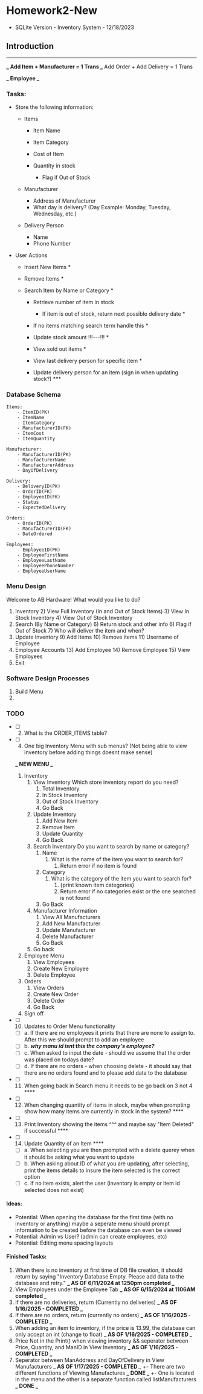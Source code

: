 # Homework2-New

- SQLite Version - Inventory System - 12/18/2023

## Introduction

---

**_ Add Item + Manufacturer = 1 Trans
_** Add Order + Add Delivery = 1 Trans

**_ Employee _**

### Tasks:

- Store the following information:

  - Items

    - Item Name
    - Item Category
    - Cost of Item
    - Quantity in stock

      - Flag if Out of Stock

  - Manufacturer

    - Address of Manufacturer
    - What day is delivery? (Day Example: Monday, Tuesday, Wednesday, etc.)

  - Delivery Person

    - Name
    - Phone Number

- User Actions

  - Insert New Items \*
  - Remove Items \*
  - Search Item by Name or Category \*

    - Retrieve number of item in stock

      - If item is out of stock, return next possible delivery date \*

    - If no items matching search term handle this \*
    - Update stock amount !!!---!!! \*
    - View sold out items \*
    - View last delivery person for specific item \*
    - Update delivery person for an item (sign in when updating stock?) \*\*\*

### Database Schema

    Items:
        - ItemID(PK)
        - ItemName
        - ItemCategory
        - ManufacturerID(FK)
        - ItemCost
        - ItemQuantity

    Manufacturer:
        - ManufacturerID(PK)
        - ManufacturerName
        - ManufacturerAddress
        - DayOfDelivery

    Delivery:
        - DeliveryID(PK)
        - OrderID(FK)
        - EmployeeID(FK)
        - Status
        - ExpectedDelivery

    Orders:
        - OrderID(PK)
        - ManufacturerID(FK)
        - DateOrdered

    Employees:
        - EmployeeID(PK)
        - EmployeeFirstName
        - EmployeeLastName
        - EmployeePhoneNumber
        - EmployeeUserName

### Menu Design

Welcome to AB Hardware!
What would you like to do?

1. Inventory 2) View Full Inventory (In and Out of Stock Items) 3) View In Stock Inventory 4) View Out of Stock Inventory
2. Search (By Name or Category) 6) Return stock and other info 6) Flag if Out of Stock 7) Who will deliver the item and when?
3. Update Inventory 9) Add Items 10) Remove items 11) Username of Employee
4. Employee Accounts 13) Add Employee 14) Remove Employee 15) View Employees
5. Exit

### Software Design Processes

1. Build Menu
2.

### TODO

- [ ] 2. What is the ORDER_ITEMS table?
- [ ] 4. One big Inventory Menu with sub menus? (Not being able to view inventory before adding things doesnt make sense)

  **_ NEW MENU _**

  1. Inventory
     1. View Inventory
        Which store inventory report do you need?
        1. Total Inventory
        2. In Stock Inventory
        3. Out of Stock Inventory
        4. Go Back
     2. Update Inventory
        1. Add New Item
        2. Remove Item
        3. Update Quantity
        4. Go Back
     3. Search Inventory
        Do you want to search by name or category?
        1. Name
           1. What is the name of the item you want to search for?
                1. Return error if no item is found
        2. Category
           1. What is the category of the item you want to search for?
                1. {print known item categories}
                2. Return error if no categories exist or the one searched is not found
        3. Go Back
     4. Manufacturer Information
        1. View All Manufacturers 
        2. Add New Manufacturer
        3. Update Manufacturer
        4. Delete Manufacturer
        5. Go Back
     5. Go back
  1. Employee Menu
        1. View Employees
        2. Create New Employee
        3. Delete Employee
  3. Orders
        1. View Orders
        2. Create New Order
        3. Delete Order
        4. Go Back
  4. Sign off

- [ ] 10. Updates to Order Menu functionality
  - [ ] a. If there are no employees it prints that there are none to assign to. After this we should prompt to add an employee
  - [ ] b. **_why manu id isnt this the company's employee?_**
  - [ ] c. When asked to input the date - should we assume that the order was placed on todays date?
  - [ ] d. If there are no orders - when choosing delete - it should say that there are no orders found and to please add data to the database

- [ ] 11. When going back in Search menu it needs to be go back on 3 not 4 \*\*\*\*
- [ ] 12. When changing quantity of items in stock, maybe when prompting show how many items are currently in stock in the system? \*\*\*\*
- [ ] 13. Print Inventory showing the items ^^^ and maybe say "Item Deleted" if successful \*\*\*\*
- [ ] 14. Update Quantity of an Item \*\*\*\*
  - [ ] a. When selecting you are then prompted with a delete querey when it should be asking what you want to update
  - [ ] b. When asking about ID of what you are updating, after selecting, print the items details to insure the item selected is the correct option
  - [ ] c. If no item exists, alert the user (inventory is empty or item id selected does not exist)

#### Ideas:

- Potential: When opening the database for the first time (with no inventory or anything) maybe a seperate menu should prompt information to be created before the database can even be viewed
- Potential: Admin vs User? (admin can create employees, etc)
- Potential: Editing menu spacing layouts

#### Finished Tasks:

1. When there is no inventory at first time of DB file creation, it should return by saying "Inventory Database Empty. Please add data to the database and retry." **_ AS OF 6/11/2024 at 1250pm completed _**
2. View Employees under the Employee Tab **_ AS OF 6/15/2024 at 1106AM completed _**
3. If there are no deliveries, return (Currently no deliveries) **_ AS OF 1/16/2025 - COMPLETED _**
4. If there are no orders, return (currently no orders) **_ AS OF 1/16/2025 - COMPLETED _**
5. When adding an item to inventory, if the price is 13.99, the database can only accept an int (change to float) **_ AS OF 1/16/2025 - COMPLETED _**
6. Price Not in the Print() when viewing inventory && seperator between Price, Quantity, and ManID in View Inventory **_ AS OF 1/16/2025 - COMPLETED _**
7. Seperator between ManAddress and DayOfDelivery in View Manufacturers **_ AS OF 1/17/2025 - COMPLETED _**
   +- There are two different functions of Viewing Manufactures **_ DONE _**
   +- One is located in the menu and the other is a separate function called listManufacturers **_ DONE _**
